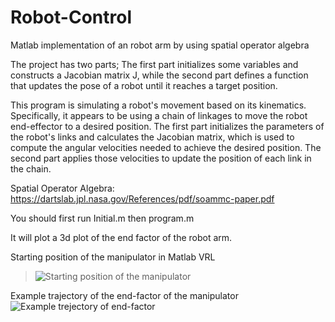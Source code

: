 # Robot-Control
Matlab implementation of an robot arm by using spatial operator algebra

The project has two parts;  The first part initializes some variables and constructs a Jacobian matrix J, while the second part defines a function that updates the pose of a robot until it reaches a target position.

This program is simulating a robot's movement based on its kinematics. Specifically, it appears to be using a chain of linkages to move the robot end-effector to a desired position. The first part initializes the parameters of the robot's links and calculates the Jacobian matrix, which is used to compute the angular velocities needed to achieve the desired position. The second part applies those velocities to update the position of each link in the chain.

Spatial Operator Algebra: https://dartslab.jpl.nasa.gov/References/pdf/soammc-paper.pdf

You should first run Initial.m then program.m

It will plot a 3d plot of the end factor of the robot arm.

Starting position of the manipulator in Matlab VRL
> ![Starting position of the manipulator](https://user-images.githubusercontent.com/128630855/227711686-f69f8991-33fc-4afb-855e-5bd59d13e953.jpg) 

Example trajectory of the end-factor of the manipulator
![Example trejectory of end-factor](https://user-images.githubusercontent.com/128630855/227711691-df37a106-ad4d-419c-badc-53c291b5416f.jpg)
